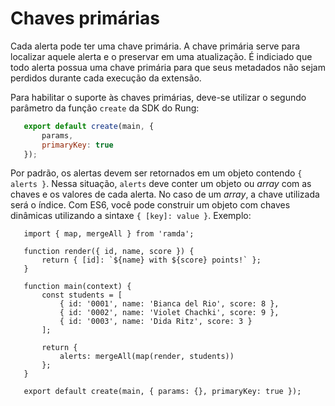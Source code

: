 # Chaves primárias

Cada alerta pode ter uma chave primária. A chave primária serve para localizar
aquele alerta e o preservar em uma atualização. É indiciado que todo alerta
possua uma chave primária para que seus metadados não sejam perdidos durante
cada execução da extensão.

Para habilitar o suporte às chaves primárias, deve-se utilizar o segundo
parâmetro da função ``create`` da SDK do Rung:

```js
   export default create(main, {
       params,
       primaryKey: true
   });
```

Por padrão, os alertas devem ser retornados em um objeto contendo
``{ alerts }``. Nessa situação, ``alerts`` deve conter um objeto ou *array*
com as chaves e os valores de cada alerta. No caso de um *array*, a chave
utilizada será o índice. Com ES6, você pode construir um objeto com chaves
dinâmicas utilizando a sintaxe ``{ [key]: value }``. Exemplo:

```
   import { map, mergeAll } from 'ramda';

   function render({ id, name, score }) {
       return { [id]: `${name} with ${score} points!` };
   }

   function main(context) {
       const students = [
           { id: '0001', name: 'Bianca del Rio', score: 8 },
           { id: '0002', name: 'Violet Chachki', score: 9 },
           { id: '0003', name: 'Dida Ritz', score: 3 }
       ];

       return {
           alerts: mergeAll(map(render, students))
       };
   }

   export default create(main, { params: {}, primaryKey: true });
```